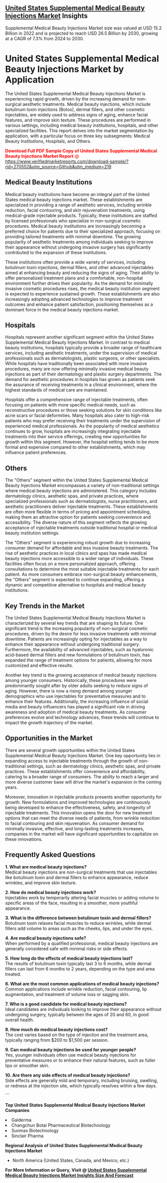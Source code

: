 <h2><a href="https://www.verifiedmarketreports.com/download-sample/?rid=270552&amp;utm_source=Github&amp;utm_medium=219" target="_blank">United States Supplemental Medical Beauty Injections Market</a> Insights</h2><p>Supplemental Medical Beauty Injections Market size was valued at USD 15.2 Billion in 2022 and is projected to reach USD 26.5 Billion by 2030, growing at a CAGR of 7.3% from 2024 to 2030.</p><p> <h1>United States Supplemental Medical Beauty Injections Market by Application</h1> <p>The United States Supplemental Medical Beauty Injections Market is experiencing rapid growth, driven by the increasing demand for non-surgical aesthetic treatments. Medical beauty injections, which include botulinum toxin injections (Botox), dermal fillers, and other cosmetic injectables, are widely used to address signs of aging, enhance facial features, and improve skin texture. These procedures are performed in various settings, including medical beauty institutions, hospitals, and other specialized facilities. This report delves into the market segmentation by application, with a particular focus on three key subsegments: Medical Beauty Institutions, Hospitals, and Others.</p> <p><p><span class=""><span style="color: #ff0000;"><strong>Download Full PDF Sample Copy of United States Supplemental Medical Beauty Injections Market Report</strong> @ </span><a href="https://www.verifiedmarketreports.com/download-sample/?rid=270552&amp;utm_source=Github&amp;utm_medium=219" target="_blank">https://www.verifiedmarketreports.com/download-sample/?rid=270552&amp;utm_source=Github&amp;utm_medium=219</a></span></p></p> <h2>Medical Beauty Institutions</h2> <p>Medical beauty institutions have become an integral part of the United States medical beauty injections market. These establishments are specialized in providing a range of aesthetic services, including wrinkle reduction, facial contouring, and skin rejuvenation treatments, using medical-grade injectable products. Typically, these institutions are staffed by licensed professionals who specialize in non-surgical cosmetic procedures. Medical beauty institutions are increasingly becoming a preferred choice for patients due to their specialized approach, focusing on providing tailored treatments with minimal downtime. The growing popularity of aesthetic treatments among individuals seeking to improve their appearance without undergoing invasive surgery has significantly contributed to the expansion of these institutions.</p> <p>These institutions often provide a wide variety of services, including botulinum toxin injections, dermal fillers, and other advanced injectables aimed at enhancing beauty and reducing the signs of aging. Their ability to offer personalized treatment plans and a comfortable, non-hospital environment further drives their popularity. As the demand for minimally invasive cosmetic procedures rises, the medical beauty institution segment is expected to experience sustained growth. These establishments are also increasingly adopting advanced technologies to improve treatment outcomes and enhance patient satisfaction, positioning themselves as a dominant force in the medical beauty injections market.</p> <h2>Hospitals</h2> <p>Hospitals represent another significant segment within the United States Supplemental Medical Beauty Injections Market. In contrast to medical beauty institutions, hospitals typically provide a broader range of healthcare services, including aesthetic treatments, under the supervision of medical professionals such as dermatologists, plastic surgeons, or other specialists. While hospitals have traditionally been associated with more invasive procedures, many are now offering minimally invasive medical beauty injections as part of their dermatology and plastic surgery departments. The demand for aesthetic procedures in hospitals has grown as patients seek the assurance of receiving treatments in a clinical environment, where the highest standards of medical care are maintained.</p> <p>Hospitals offer a comprehensive range of injectable treatments, often focusing on patients with more specific medical needs, such as reconstructive procedures or those seeking solutions for skin conditions like acne scars or facial deformities. Many hospitals also cater to high-risk patients who may prefer receiving their treatments under the supervision of experienced medical professionals. As the popularity of medical aesthetics continues to grow, hospitals are increasingly integrating injectable treatments into their service offerings, creating new opportunities for growth within this segment. However, the hospital setting tends to be more formal and expensive compared to other establishments, which may influence patient preferences.</p> <h2>Others</h2> <p>The "Others" segment within the United States Supplemental Medical Beauty Injections Market encompasses a variety of non-traditional settings where medical beauty injections are administered. This category includes dermatology clinics, aesthetic spas, and private practices, where specialized professionals such as dermatologists, nurse practitioners, and aesthetic practitioners deliver injectable treatments. These establishments are often more flexible in terms of pricing and appointment scheduling, making them an attractive option for patients seeking convenience and accessibility. The diverse nature of this segment reflects the growing acceptance of injectable treatments outside traditional hospital or medical beauty institution settings.</p> <p>The "Others" segment is experiencing robust growth due to increasing consumer demand for affordable and less invasive beauty treatments. The rise of aesthetic practices in local clinics and spas has made medical beauty injections more accessible to a wider range of individuals. These facilities often focus on a more personalized approach, offering consultations to determine the most suitable injectable treatments for each patient. As more consumers embrace non-surgical beauty enhancements, the "Others" segment is expected to continue expanding, offering a dynamic and competitive alternative to hospitals and medical beauty institutions.</p> <h2>Key Trends in the Market</h2> <p>The United States Supplemental Medical Beauty Injections Market is characterized by several key trends that are shaping its future. One significant trend is the increasing popularity of non-surgical cosmetic procedures, driven by the desire for less invasive treatments with minimal downtime. Patients are increasingly opting for injectables as a way to enhance their appearance without undergoing traditional surgery. Furthermore, the availability of advanced injectables, such as hyaluronic acid-based dermal fillers and new formulations of botulinum toxin, has expanded the range of treatment options for patients, allowing for more customized and effective results.</p> <p>Another key trend is the growing acceptance of medical beauty injections among younger consumers. Historically, these procedures were predominantly sought after by older adults seeking to reduce signs of aging. However, there is now a rising demand among younger demographics who use injectables for preventative measures and to enhance their features. Additionally, the increasing influence of social media and beauty influencers has played a significant role in driving awareness and adoption of medical beauty treatments. As consumer preferences evolve and technology advances, these trends will continue to impact the growth trajectory of the market.</p> <h2>Opportunities in the Market</h2> <p>There are several growth opportunities within the United States Supplemental Medical Beauty Injections Market. One key opportunity lies in expanding access to injectable treatments through the growth of non-traditional settings, such as dermatology clinics, aesthetic spas, and private practices. These establishments offer convenience and affordability, catering to a broader range of consumers. The ability to reach a larger and more diverse customer base will drive the market's expansion in the coming years.</p> <p>Moreover, innovation in injectable products presents another opportunity for growth. New formulations and improved technologies are continuously being developed to enhance the effectiveness, safety, and longevity of injectable treatments. This innovation opens the door for new treatment options that can meet the diverse needs of patients, from wrinkle reduction to facial contouring and skin rejuvenation. As consumer demand for minimally invasive, effective, and long-lasting treatments increases, companies in the market will have significant opportunities to capitalize on these innovations.</p> <h2>Frequently Asked Questions</h2> <p><strong>1. What are medical beauty injections?</strong><br>Medical beauty injections are non-surgical treatments that use injectables like botulinum toxin and dermal fillers to enhance appearance, reduce wrinkles, and improve skin texture.</p> <p><strong>2. How do medical beauty injections work?</strong><br>Injectables work by temporarily altering facial muscles or adding volume to specific areas of the face, resulting in a smoother, more youthful appearance.</p> <p><strong>3. What is the difference between botulinum toxin and dermal fillers?</strong><br>Botulinum toxin relaxes facial muscles to reduce wrinkles, while dermal fillers add volume to areas such as the cheeks, lips, and under the eyes.</p> <p><strong>4. Are medical beauty injections safe?</strong><br>When performed by a qualified professional, medical beauty injections are generally considered safe with minimal risks or side effects.</p> <p><strong>5. How long do the effects of medical beauty injections last?</strong><br>The results of botulinum toxin typically last 3 to 6 months, while dermal fillers can last from 6 months to 2 years, depending on the type and area treated.</p> <p><strong>6. What are the most common applications of medical beauty injections?</strong><br>Common applications include wrinkle reduction, facial contouring, lip augmentation, and treatment of volume loss or sagging skin.</p> <p><strong>7. Who is a good candidate for medical beauty injections?</strong><br>Ideal candidates are individuals looking to improve their appearance without undergoing surgery, typically between the ages of 20 and 60, in good overall health.</p> <p><strong>8. How much do medical beauty injections cost?</strong><br>The cost varies based on the type of injection and the treatment area, typically ranging from $200 to $1,500 per session.</p> <p><strong>9. Can medical beauty injections be used for younger people?</strong><br>Yes, younger individuals often use medical beauty injections for preventative measures or to enhance their natural features, such as fuller lips or smoother skin.</p> <p><strong>10. Are there any side effects of medical beauty injections?</strong><br>Side effects are generally mild and temporary, including bruising, swelling, or redness at the injection site, which typically resolves within a few days.</p> ```</p><p><strong>Top United States Supplemental Medical Beauty Injections Market Companies</strong></p><div data-test-id=""><p><li>Galderma</li><li> Changchun Botai Pharmaceutical Biotechnology</li><li> Sunmax Biotechnology</li><li> Sinclair Pharma</li></p><div><strong>Regional Analysis of&nbsp;United States Supplemental Medical Beauty Injections Market</strong></div><ul><li dir="ltr"><p dir="ltr">North America&nbsp;(United States, Canada, and Mexico, etc.)</p></li></ul><p><strong>For More Information or Query, Visit @&nbsp;</strong><strong><a href="https://www.verifiedmarketreports.com/product/supplemental-medical-beauty-injections-market/?utm_source=Github&amp;utm_medium=219" target="_blank">United States Supplemental Medical Beauty Injections Market Insights Size And Forecast</a></strong></p></div>
